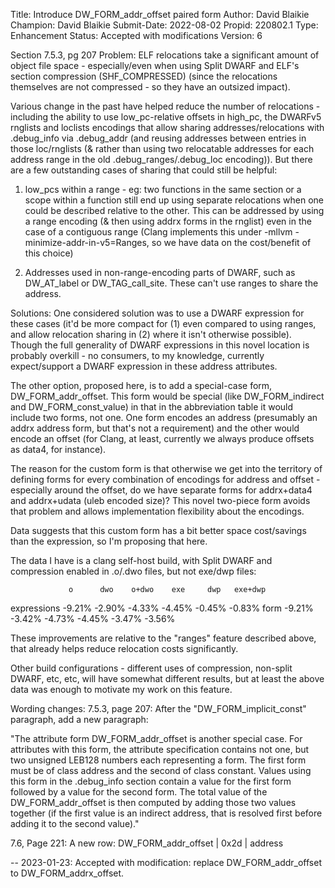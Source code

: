 Title:       Introduce DW_FORM_addr_offset paired form
Author:      David Blaikie
Champion:    David Blaikie
Submit-Date: 2022-08-02
Propid:      220802.1
Type:        Enhancement
Status:      Accepted with modifications
Version:     6

Section 7.5.3, pg 207
Problem:
ELF relocations take a significant amount of object file space - 
especially/even when using Split DWARF and ELF's section compression 
(SHF_COMPRESSED) (since the relocations themselves are not compressed - 
so they have an outsized impact).

Various change in the past have helped reduce the number of relocations - 
including the ability to use low_pc-relative offsets in high_pc, the 
DWARFv5 rnglists and loclists encodings that allow sharing 
addresses/relocations with .debug_info via .debug_addr (and reusing 
addresses between entries in those loc/rnglists (& rather than using 
two relocatable addresses for each address range in the old 
.debug_ranges/.debug_loc encoding)). But there are a few outstanding 
cases of sharing that could still be helpful:

1) low_pcs within a range - eg: two functions in the same section 
or a scope within a function still end up using separate relocations 
when one could be described relative to the other. This can be 
addressed by using a range encoding (& then using addrx forms 
in the rnglist) even in the case of a contiguous range (Clang 
implements this under -mllvm -minimize-addr-in-v5=Ranges, so 
we have data on the cost/benefit of this choice)

2) Addresses used in non-range-encoding parts of DWARF, such as 
DW_AT_label or DW_TAG_call_site. These can't use ranges to share 
the address.


Solutions:
One considered solution was to use a DWARF expression for these 
cases (it'd be more compact for (1) even compared to using ranges, 
and allow relocation sharing in (2) where it isn't otherwise possible). 
Though the full generality of DWARF expressions in this novel location 
is probably overkill - no consumers, to my knowledge, currently 
expect/support a DWARF expression in these address attributes.

The other option, proposed here, is to add a special-case form, 
DW_FORM_addr_offset. This form would be special (like DW_FORM_indirect 
and DW_FORM_const_value) in that in the abbreviation table it would 
include two forms, not one. One form encodes an address (presumably 
an addrx address form, but that's not a requirement) and the other 
would encode an offset (for Clang, at least, currently we always 
produce offsets as data4, for instance).

The reason for the custom form is that otherwise we get into the 
territory of defining forms for every combination of encodings 
for address and offset - especially around the offset, do we have 
separate forms for addrx+data4 and addrx+udata (uleb encoded size)? 
This novel two-piece form avoids that problem and allows implementation 
flexibility about the encodings.

Data suggests that this custom form has a bit better space cost/savings 
than the expression, so I'm proposing that here.

The data I have is a clang self-host build, with Split DWARF and 
compression enabled in .o/.dwo files, but not exe/dwp files:

                 o      dwo    o+dwo    exe     dwp   exe+dwp
expressions   -9.21%  -2.90%  -4.33%  -4.45%  -0.45%  -0.83%
form          -9.21%  -3.42%  -4.73%  -4.45%  -3.47%  -3.56%

These improvements are relative to the "ranges" feature described 
above, that already helps reduce relocation costs significantly.

Other build configurations - different uses of compression, non-split 
DWARF, etc, etc, will have somewhat different results, but at least 
the above data was enough to motivate my work on this feature.


Wording changes:
7.5.3, page 207:
After the "DW_FORM_implicit_const" paragraph, add a new paragraph:

"The attribute form DW_FORM_addr_offset is another special case. For 
attributes with this form, the attribute specification contains not one, 
but two unsigned LEB128 numbers each representing a form. The first 
form must be of class address and the second of class constant. Values 
using this form in the .debug_info section contain a value for the first 
form followed by a value for the second form. The total value of the 
DW_FORM_addr_offset is then computed by adding those two values together 
(if the first value is an indirect address, that is resolved first 
before adding it to the second value)."

7.6, Page 221:
A new row:
DW_FORM_addr_offset | 0x2d | address

--
2023-01-23: Accepted with modification: replace DW_FORM_addr_offset to
  DW_FORM_addrx_offset.
